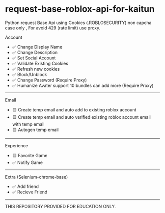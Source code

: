 # request-base-roblox-api-for-kaitun
Python request Base Api using Cookies (.ROBLOSECURITY) non capcha case only , For avoid 429 (rate limit) use proxy.

  Account
- ✅ Change Display Name
- ✅ Change Description
- ✅ Set Social Account
- ✅ Validate Existing Cookies
- ✅ Refresh new cookies
- ✅ Block/Unblock
- ✅ Change Password (Require Proxy)
- ✅ Humanize Avater support 10 bundles can add more (Require Proxy)
------------------------------------------------
  Email
- 🟨 Create temp email and auto add to existing roblox account
- 🟨 Create temp email and auto verified existing roblox account email with temp email
- 🟨 Autogen temp email
------------------------------------------------
  Experience
- 🟨 Favorite Game
- ✅ Notify Game
------------------------------------------------
  Extra (Selenium-chrome-base)
- ✅ Add friend
- ✅ Recieve Friend
------------------------------------------------
THIS REPOSITORY PROVIDED FOR EDUCATION ONLY.
